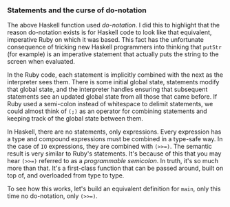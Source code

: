 ### Statements and the curse of do-notation

The above Haskell function used *do-notation*. I did this to highlight that the
reason do-notation exists is for Haskell code to look like that equivalent,
imperative Ruby on which it was based. This fact has the unfortunate consequence
of tricking new Haskell programmers into thinking that `putStr` (for example) is
an imperative statement that actually puts the string to the screen when
evaluated.

In the Ruby code, each statement is implicitly combined with the next as the
interpreter sees them. There is some initial global state, statements modify
that global state, and the interpreter handles ensuring that subsequent
statements see an updated global state from all those that came before. If Ruby
used a semi-colon instead of whitespace to delimit statements, we could almost
think of `(;)` as an operator for combining statements and keeping track of the
global state between them.

In Haskell, there are no statements, only expressions. Every expression has a
type and compound expressions must be combined in a type-safe way. In the case
of `IO` expressions, they are combined with `(>>=)`. The semantic result is very
similar to Ruby's statements. It's because of this that you may hear `(>>=)`
referred to as a *programmable semicolon*. In truth, it's so much more than
that. It's a first-class function that can be passed around, built on top of,
and overloaded from type to type.

To see how this works, let's build an equivalent definition for `main`, only
this time no do-notation, only `(>>=)`.
